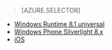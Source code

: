 > [AZURE.SELECTOR]
- [Windows Runtime 8.1 universal](/documentation/articles/notification-hubs-windows-notification-dotnet-push-xplat-segmented-wns/)
- [Windows Phone Silverlight 8.x](/documentation/articles/notification-hubs-windows-phone-push-xplat-segmented-mpns-notification/)
- [iOS](/documentation/articles/notification-hubs-ios-xplat-segmented-apns-push-notification/)

<!---HONumber=82-->
